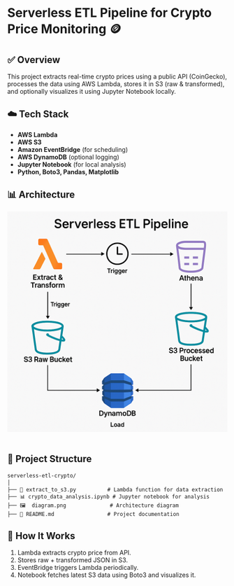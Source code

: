 # Serverless ETL Pipeline for Crypto Price Monitoring 🪙

## ✅ Overview
This project extracts real-time crypto prices using a public API (CoinGecko), processes the data using AWS Lambda, stores it in S3 (raw & transformed), and optionally visualizes it using Jupyter Notebook locally.

## ☁️ Tech Stack
- **AWS Lambda**
- **AWS S3**
- **Amazon EventBridge** (for scheduling)
- **AWS DynamoDB** (optional logging)
- **Jupyter Notebook** (for local analysis)
- **Python, Boto3, Pandas, Matplotlib**

## 📊 Architecture
<p align="center">
  <img src="diagram.png" alt="architecture" width="600"><br><br>

## 📁 Project Structure
```
serverless-etl-crypto/
│
├── 📄 extract_to_s3.py          # Lambda function for data extraction
├── 📊 crypto_data_analysis.ipynb # Jupyter notebook for analysis
├── 🖼️  diagram.png              # Architecture diagram
├── 📖 README.md                 # Project documentation
```

## 🚀 How It Works
1. Lambda extracts crypto price from API.
2. Stores raw + transformed JSON in S3.
3. EventBridge triggers Lambda periodically.
4. Notebook fetches latest S3 data using Boto3 and visualizes it.




